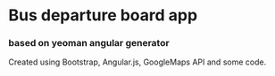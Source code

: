 # Bus departure board app

### based on yeoman angular generator

Created using Bootstrap, Angular.js, GoogleMaps API and some code.